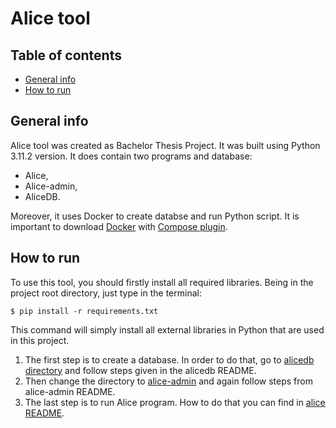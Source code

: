 # Alice tool

## Table of contents

-   [General info](#general-info)
-   [How to run](#how-to-run)

## General info

Alice tool was created as Bachelor Thesis Project. It was built using Python 3.11.2 version. It does contain two programs and database:

- Alice,
- Alice-admin, 
- AliceDB.

Moreover, it uses Docker to create databse and run Python script. It is important to download [Docker](https://www.docker.com/products/docker-desktop/) with [Compose plugin](https://docs.docker.com/compose/).

## How to run

To use this tool, you should firstly install all required libraries. Being in the project root directory, just type in the terminal:

```
$ pip install -r requirements.txt
```

This command will simply install all external libraries in Python that are used in this project. 

1. The first step is to create a database. In order to do that, go to [alicedb directory](https://github.com/alicjarozycka/alice/tree/master/alicedb) and follow steps given in the alicedb README.
2. Then change the directory to [alice-admin](https://github.com/alicjarozycka/alice/tree/master/alice-admin) and again follow steps from alice-admin README.
3. The last step is to run Alice program. How to do that you can find in [alice README](https://github.com/alicjarozycka/alice/tree/master/alice).

